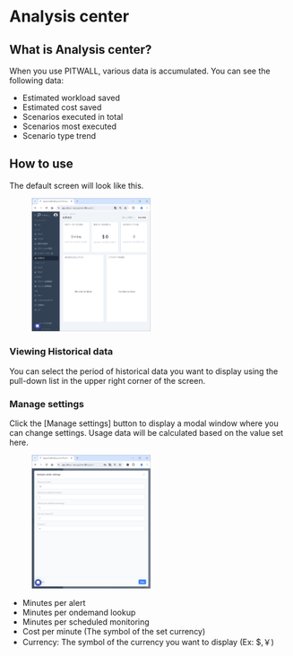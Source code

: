 # Analysis center

## What is Analysis center?
When you use PITWALL, various data is accumulated. You can see the following data:

- Estimated workload saved
- Estimated cost saved
- Scenarios executed in total 
- Scenarios most executed 
- Scenario type trend

## How to use

The default screen will look like this.

<figure><img src="../../.gitbook/assets/analysis_center_home_ja.png" width="50%"></figure>

### Viewing Historical data 
You can select the period of historical data you want to display using the pull-down list in the upper right corner of the screen.

### Manage settings
Click the [Manage settings] button to display a modal window where you can change settings. Usage data will be calculated based on the value set here.

<figure><img src="../../.gitbook/assets/analysis_center_settings_en.png" width="50%"></figure>

- Minutes per alert
- Minutes per ondemand lookup
- Minutes per scheduled monitoring
- Cost per minute (The symbol of the set currency)
- Currency: The symbol of the currency you want to display (Ex: $,￥)
